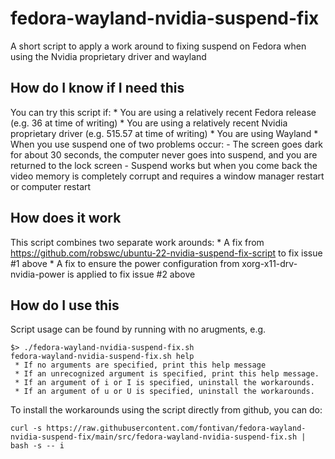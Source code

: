 # fedora-wayland-nvidia-suspend-fix
A short script to apply a work around to fixing suspend on Fedora when using the Nvidia proprietary driver and wayland

## How do I know if I need this
You can try this script if:
    * You are using a relatively recent Fedora release (e.g. 36 at time of writing)
    * You are using a relatively recent Nvidia proprietary driver (e.g. 515.57 at time of writing)
    * You are using Wayland
    * When you use suspend one of two problems occur:
        - The screen goes dark for about 30 seconds, the computer never goes into suspend, and you are returned to the lock screen
        - Suspend works but when you come back the video memory is completely corrupt and requires a window manager restart or computer restart

## How does it work
This script combines two separate work arounds:
    * A fix from https://github.com/robswc/ubuntu-22-nvidia-suspend-fix-script to fix issue #1 above
    * A fix to ensure the power configuration from xorg-x11-drv-nvidia-power is applied to fix issue #2 above

## How do I use this
Script usage can be found by running with no arugments, e.g.
```
$> ./fedora-wayland-nvidia-suspend-fix.sh
fedora-wayland-nvidia-suspend-fix.sh help
 * If no arguments are specified, print this help message
 * If an unrecognized argument is specified, print this help message.
 * If an argument of i or I is specified, uninstall the workarounds.
 * If an argument of u or U is specified, uninstall the workarounds.
```

To install the workarounds using the script directly from github, you can do:
```
curl -s https://raw.githubusercontent.com/fontivan/fedora-wayland-nvidia-suspend-fix/main/src/fedora-wayland-nvidia-suspend-fix.sh | bash -s -- i
```
